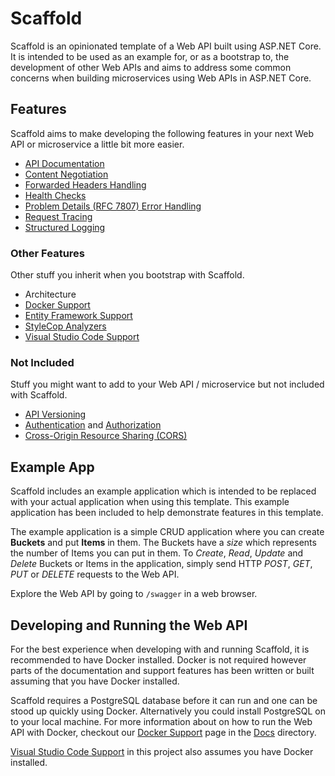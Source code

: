 # Scaffold #

Scaffold is an opinionated template of a Web API built using ASP.NET Core. It is intended to be used as an example for, or as a bootstrap to, the development of other Web APIs and aims to address some common concerns when building microservices using Web APIs in ASP.NET Core.

## Features ##

Scaffold aims to make developing the following features in your next Web API or microservice a little bit more easier.

- [API Documentation](Docs/APIDocumentation.md)
- [Content Negotiation](Docs/ContentNegotiation.md)
- [Forwarded Headers Handling](Docs/ForwardedHeadersHandling.md)
- [Health Checks](Docs/HealthChecks.md)
- [Problem Details (RFC 7807) Error Handling](Docs/ProblemDetails.md)
- [Request Tracing](Docs/RequestTracing.md)
- [Structured Logging](Docs/StructuredLogging.md)

### Other Features ###

Other stuff you inherit when you bootstrap with Scaffold.

- Architecture
- [Docker Support](Docs/Docker.md)
- [Entity Framework Support](Docs/EntityFramework.md)
- [StyleCop Analyzers](Docs/StyleCopAnalyzers.md)
- [Visual Studio Code Support](Docs/VisualStudioCode.md)

### Not Included ###

Stuff you might want to add to your Web API / microservice but not included with Scaffold.

- [API Versioning](https://github.com/Microsoft/aspnet-api-versioning)
- [Authentication](https://docs.microsoft.com/aspnet/core/security/authentication) and [Authorization](https://docs.microsoft.com/aspnet/core/security/authorization)
- [Cross-Origin Resource Sharing (CORS)](https://docs.microsoft.com/aspnet/core/security/cors)

## Example App ##

Scaffold includes an example application which is intended to be replaced with your actual application when using this template. This example application has been included to help demonstrate features in this template.

The example application is a simple CRUD application where you can create **Buckets** and put **Items** in them. The Buckets have a *size* which represents the number of Items you can put in them. To *Create*, *Read*, *Update* and *Delete* Buckets or Items in the application, simply send HTTP *POST*, *GET*, *PUT* or *DELETE* requests to the Web API.

Explore the Web API by going to `/swagger` in a web browser.

## Developing and Running the Web API ##

For the best experience when developing with and running Scaffold, it is recommended to have Docker installed. Docker is not required however parts of the documentation and support features has been written or built assuming that you have Docker installed.

Scaffold requires a PostgreSQL database before it can run and one can be stood up quickly using Docker. Alternatively you could install PostgreSQL on to your local machine. For more information about on how to run the Web API with Docker, checkout our [Docker Support](Docs/Docker.md) page in the [Docs](Docs) directory.

[Visual Studio Code Support](Docs/VisualStudioCode.md) in this project also assumes you have Docker installed.
